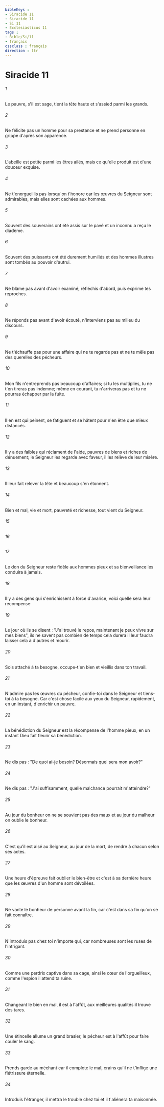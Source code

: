 ```yaml
---
bibleKeys : 
- Siracide 11
- Siracide 11
- Si 11
- Ecclesiasticus 11
tags : 
- Bible/Si/11
- français
cssclass : français
direction : ltr
---
```


# Siracide 11

###### 1
Le pauvre, s'il est sage, tient la tête haute et s'assied parmi les grands.
###### 2
Ne félicite pas un homme pour sa prestance et ne prend personne en grippe d'après son apparence.
###### 3
L'abeille est petite parmi les êtres ailés, mais ce qu'elle produit est d'une douceur exquise.
###### 4
Ne t'enorgueillis pas lorsqu'on t'honore car les œuvres du Seigneur sont admirables, mais elles sont cachées aux hommes.
###### 5
Souvent des souverains ont été assis sur le pavé et un inconnu a reçu le diadème.
###### 6
Souvent des puissants ont été durement humiliés et des hommes illustres sont tombés au pouvoir d'autrui.
###### 7
Ne blâme pas avant d'avoir examiné, réfléchis d'abord, puis exprime tes reproches.
###### 8
Ne réponds pas avant d'avoir écouté, n'interviens pas au milieu du discours.
###### 9
Ne t'échauffe pas pour une affaire qui ne te regarde pas et ne te mêle pas des querelles des pécheurs.
###### 10
Mon fils n'entreprends pas beaucoup d'affaires; si tu les multiplies, tu ne t'en tireras pas indemne; même en courant, tu n'arriveras pas et tu ne pourras échapper par la fuite.
###### 11
Il en est qui peinent, se fatiguent et se hâtent pour n'en être que mieux distancés.
###### 12
Il y a des faibles qui réclament de l'aide, pauvres de biens et riches de dénuement; le Seigneur les regarde avec faveur, il les relève de leur misère.
###### 13
Il leur fait relever la tête et beaucoup s'en étonnent.
###### 14
Bien et mal, vie et mort, pauvreté et richesse, tout vient du Seigneur.
###### 15

###### 16

###### 17
Le don du Seigneur reste fidèle aux hommes pieux et sa bienveillance les conduira à jamais.
###### 18
Il y a des gens qui s'enrichissent à force d'avarice, voici quelle sera leur récompense
###### 19
Le jour où ils se disent : "J'ai trouvé le repos, maintenant je peux vivre sur mes biens", ils ne savent pas combien de temps cela durera il leur faudra laisser cela à d'autres et mourir.
###### 20
Sois attaché à ta besogne, occupe-t'en bien et vieillis dans ton travail.
###### 21
N'admire pas les œuvres du pécheur, confie-toi dans le Seigneur et tiens-toi à ta besogne. Car c'est chose facile aux yeux du Seigneur, rapidement, en un instant, d'enrichir un pauvre.
###### 22
La bénédiction du Seigneur est la récompense de l'homme pieux, en un instant Dieu fait fleurir sa bénédiction.
###### 23
Ne dis pas : "De quoi ai-je besoin? Désormais quel sera mon avoir?"
###### 24
Ne dis pas : "J'ai suffisamment, quelle malchance pourrait m'atteindre?"
###### 25
Au jour du bonheur on ne se souvient pas des maux et au jour du malheur on oublie le bonheur.
###### 26
C'est qu'il est aisé au Seigneur, au jour de la mort, de rendre à chacun selon ses actes.
###### 27
Une heure d'épreuve fait oublier le bien-être et c'est à sa dernière heure que les œuvres d'un homme sont dévoilées.
###### 28
Ne vante le bonheur de personne avant la fin, car c'est dans sa fin qu'on se fait connaître.
###### 29
N'introduis pas chez toi n'importe qui, car nombreuses sont les ruses de l'intrigant.
###### 30
Comme une perdrix captive dans sa cage, ainsi le cœur de l'orgueilleux, comme l'espion il attend ta ruine.
###### 31
Changeant le bien en mal, il est à l'affût, aux meilleures qualités il trouve des tares.
###### 32
Une étincelle allume un grand brasier, le pécheur est à l'affût pour faire couler le sang.
###### 33
Prends garde au méchant car il complote le mal, crains qu'il ne t'inflige une flétrissure éternelle.
###### 34
Introduis l'étranger, il mettra le trouble chez toi et il t'aliénera ta maisonnée.
